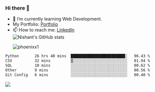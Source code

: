 ### Hi there 👋

<!--
**phoenixx1/phoenixx1** is a ✨ _special_ ✨ repository because its `README.md` (this file) appears on your GitHub profile.

Here are some ideas to get you started:

- 🔭 I’m currently working on ...
- 🌱 I’m currently learning ...
- 👯 I’m looking to collaborate on ...
- 🤔 I’m looking for help with ...
- 💬 Ask me about ...
- 📫 How to reach me: ...
- 😄 Pronouns: ...
- ⚡ Fun fact: ...
-->
- 🌱 I’m currently learning Web Development.
- My Portfolio: [Portfolio](https://phoenixx1.github.io/)
- 📫 How to reach me: [LinkedIn](https://www.linkedin.com/in/nishant-saxena-2609/)  
![Nishant's GitHub stats](https://github-readme-stats.vercel.app/api?username=phoenixx1&count_private=true)<p><img align="center" src="https://github-readme-streak-stats.herokuapp.com/?user=phoenixx1&" alt="phoenixx1" /></p>  
<!--START_SECTION:waka-->

```txt
Python       26 hrs 40 mins  ████████████████████████░   96.43 %
CSV          32 mins         ▒░░░░░░░░░░░░░░░░░░░░░░░░   01.94 %
SQL          10 mins         ░░░░░░░░░░░░░░░░░░░░░░░░░   00.62 %
Other        9 mins          ░░░░░░░░░░░░░░░░░░░░░░░░░   00.56 %
Git Config   6 mins          ░░░░░░░░░░░░░░░░░░░░░░░░░   00.40 %
```

<!--END_SECTION:waka-->

![](https://komarev.com/ghpvc/?username=phoenixx1&style=plastic)

<!-- ![Visitor Count](https://profile-counter.glitch.me/phoenixx1/count.svg) -->
